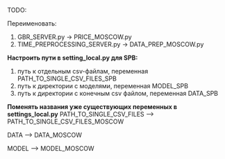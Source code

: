 TODO:


Переименовать: 
1. GBR_SERVER.py -> PRICE_MOSCOW.py
2. TIME_PREPROCESSING_SERVER.py -> DATA_PREP_MOSCOW.py

__Настроить пути в setting_local.py для SPB:__
1. путь к отдельным csv-файлам, переменная PATH_TO_SINGLE_CSV_FILES_SPB
2. путь к директории с моделями, переменная MODEL_SPB
3. путь к директории с конечным csv файлом, переменная DATA_SPB

__Поменять названия уже существующих переменных в settings_local.py__
PATH_TO_SINGLE_CSV_FILES --> PATH_TO_SINGLE_CSV_FILES_MOSCOW

DATA --> DATA_MOSCOW

MODEL --> MODEL_MOSCOW


